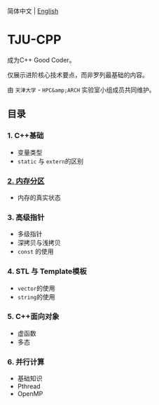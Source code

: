 简体中文 | [English](./README.md)

# TJU-CPP

成为C++ Good Coder。

仅展示进阶核心技术要点，而非罗列最基础的内容。

由 `天津大学` - `HPC&amp;ARCH` 实验室小组成员共同维护。

## 目录

### 1. C++基础

- 变量类型
- `static` 与 `extern`的区别

### [2. 内存分区](./Memory_Partition/README.md)

- 内存的真实状态

### 3. 高级指针

- 多级指针
- 深拷贝与浅拷贝
- `const` 的使用

### 4. STL 与 Template模板

- `vector`的使用
- `string`的使用

### 5. C++面向对象

- 虚函数
- 多态

### 6. 并行计算

- 基础知识
- Pthread
- OpenMP
